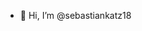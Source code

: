 - 👋 Hi, I’m @sebastiankatz18

<!---
sebastiankatz18/sebastiankatz18 is a ✨ special ✨ repository because its `README.md` (this file) appears on your GitHub profile.
You can click the Preview link to take a look at your changes.
--->
